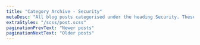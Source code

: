 ```yaml
---
title: "Category Archive - Security"
metaDesc: "All blog posts categorised under the heading Security. These are updated on a regular basis so do check back for updates."
extraStyles: "/scss/post.scss"
paginationPrevText: "Newer posts"
paginationNextText: "Older posts"
---
```

